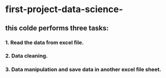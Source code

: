 # first-project-data-science-
## this colde performs three tasks: 
### 1. Read the data from excel file. 
### 2. Data cleaning. 
### 3. Data manipulation and save data in another excel file sheet. 

